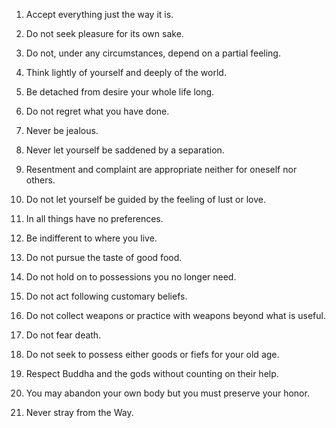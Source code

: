 
1. Accept everything just the way it is.

2. Do not seek pleasure for its own sake.

3. Do not, under any circumstances, depend on a partial feeling.

4. Think lightly of yourself and deeply of the world.

5. Be detached from desire your whole life long.

6. Do not regret what you have done.

7. Never be jealous.

8. Never let yourself be saddened by a separation.

9. Resentment and complaint are appropriate neither for oneself nor others.

10. Do not let yourself be guided by the feeling of lust or love.

11. In all things have no preferences.

12. Be indifferent to where you live.

13. Do not pursue the taste of good food.

14. Do not hold on to possessions you no longer need.

15. Do not act following customary beliefs.

16. Do not collect weapons or practice with weapons beyond what is useful.

17. Do not fear death.

18. Do not seek to possess either goods or fiefs for your old age.

19. Respect Buddha and the gods without counting on their help.

20. You may abandon your own body but you must preserve your honor.

21. Never stray from the Way.